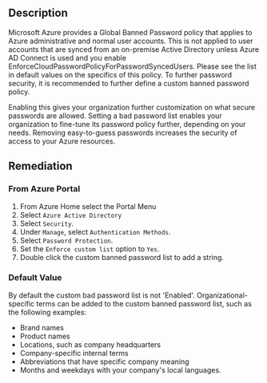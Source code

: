 ## Description

Microsoft Azure provides a Global Banned Password policy that applies to Azure administrative and normal user accounts. This is not applied to user accounts that are synced from an on-premise Active Directory unless Azure AD Connect is used and you enable EnforceCloudPasswordPolicyForPasswordSyncedUsers. Please see the list in default values on the specifics of this policy. To further password security, it is recommended to further define a custom banned password policy.

Enabling this gives your organization further customization on what secure passwords are allowed. Setting a bad password list enables your organization to fine-tune its password policy further, depending on your needs. Removing easy-to-guess passwords increases the security of access to your Azure resources.

## Remediation

### From Azure Portal

1. From Azure Home select the Portal Menu
2. Select `Azure Active Directory`
3. Select `Security`.
4. Under `Manage`, select `Authentication Methods`.
5. Select `Password Protection`.
6. Set the `Enforce custom list` option to `Yes`.
7. Double click the custom banned password list to add a string.

### Default Value

By default the custom bad password list is not 'Enabled'. Organizational-specific terms can be added to the custom banned password list, such as the following examples:
- Brand names
- Product names
- Locations, such as company headquarters
- Company-specific internal terms
- Abbreviations that have specific company meaning
- Months and weekdays with your company's local languages.
